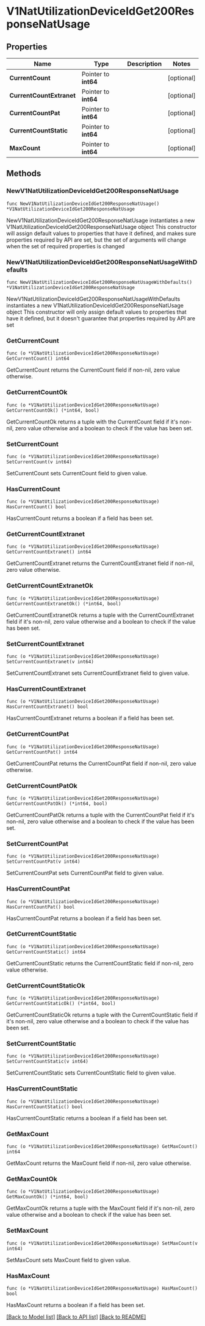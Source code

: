 # V1NatUtilizationDeviceIdGet200ResponseNatUsage

## Properties

Name | Type | Description | Notes
------------ | ------------- | ------------- | -------------
**CurrentCount** | Pointer to **int64** |  | [optional] 
**CurrentCountExtranet** | Pointer to **int64** |  | [optional] 
**CurrentCountPat** | Pointer to **int64** |  | [optional] 
**CurrentCountStatic** | Pointer to **int64** |  | [optional] 
**MaxCount** | Pointer to **int64** |  | [optional] 

## Methods

### NewV1NatUtilizationDeviceIdGet200ResponseNatUsage

`func NewV1NatUtilizationDeviceIdGet200ResponseNatUsage() *V1NatUtilizationDeviceIdGet200ResponseNatUsage`

NewV1NatUtilizationDeviceIdGet200ResponseNatUsage instantiates a new V1NatUtilizationDeviceIdGet200ResponseNatUsage object
This constructor will assign default values to properties that have it defined,
and makes sure properties required by API are set, but the set of arguments
will change when the set of required properties is changed

### NewV1NatUtilizationDeviceIdGet200ResponseNatUsageWithDefaults

`func NewV1NatUtilizationDeviceIdGet200ResponseNatUsageWithDefaults() *V1NatUtilizationDeviceIdGet200ResponseNatUsage`

NewV1NatUtilizationDeviceIdGet200ResponseNatUsageWithDefaults instantiates a new V1NatUtilizationDeviceIdGet200ResponseNatUsage object
This constructor will only assign default values to properties that have it defined,
but it doesn't guarantee that properties required by API are set

### GetCurrentCount

`func (o *V1NatUtilizationDeviceIdGet200ResponseNatUsage) GetCurrentCount() int64`

GetCurrentCount returns the CurrentCount field if non-nil, zero value otherwise.

### GetCurrentCountOk

`func (o *V1NatUtilizationDeviceIdGet200ResponseNatUsage) GetCurrentCountOk() (*int64, bool)`

GetCurrentCountOk returns a tuple with the CurrentCount field if it's non-nil, zero value otherwise
and a boolean to check if the value has been set.

### SetCurrentCount

`func (o *V1NatUtilizationDeviceIdGet200ResponseNatUsage) SetCurrentCount(v int64)`

SetCurrentCount sets CurrentCount field to given value.

### HasCurrentCount

`func (o *V1NatUtilizationDeviceIdGet200ResponseNatUsage) HasCurrentCount() bool`

HasCurrentCount returns a boolean if a field has been set.

### GetCurrentCountExtranet

`func (o *V1NatUtilizationDeviceIdGet200ResponseNatUsage) GetCurrentCountExtranet() int64`

GetCurrentCountExtranet returns the CurrentCountExtranet field if non-nil, zero value otherwise.

### GetCurrentCountExtranetOk

`func (o *V1NatUtilizationDeviceIdGet200ResponseNatUsage) GetCurrentCountExtranetOk() (*int64, bool)`

GetCurrentCountExtranetOk returns a tuple with the CurrentCountExtranet field if it's non-nil, zero value otherwise
and a boolean to check if the value has been set.

### SetCurrentCountExtranet

`func (o *V1NatUtilizationDeviceIdGet200ResponseNatUsage) SetCurrentCountExtranet(v int64)`

SetCurrentCountExtranet sets CurrentCountExtranet field to given value.

### HasCurrentCountExtranet

`func (o *V1NatUtilizationDeviceIdGet200ResponseNatUsage) HasCurrentCountExtranet() bool`

HasCurrentCountExtranet returns a boolean if a field has been set.

### GetCurrentCountPat

`func (o *V1NatUtilizationDeviceIdGet200ResponseNatUsage) GetCurrentCountPat() int64`

GetCurrentCountPat returns the CurrentCountPat field if non-nil, zero value otherwise.

### GetCurrentCountPatOk

`func (o *V1NatUtilizationDeviceIdGet200ResponseNatUsage) GetCurrentCountPatOk() (*int64, bool)`

GetCurrentCountPatOk returns a tuple with the CurrentCountPat field if it's non-nil, zero value otherwise
and a boolean to check if the value has been set.

### SetCurrentCountPat

`func (o *V1NatUtilizationDeviceIdGet200ResponseNatUsage) SetCurrentCountPat(v int64)`

SetCurrentCountPat sets CurrentCountPat field to given value.

### HasCurrentCountPat

`func (o *V1NatUtilizationDeviceIdGet200ResponseNatUsage) HasCurrentCountPat() bool`

HasCurrentCountPat returns a boolean if a field has been set.

### GetCurrentCountStatic

`func (o *V1NatUtilizationDeviceIdGet200ResponseNatUsage) GetCurrentCountStatic() int64`

GetCurrentCountStatic returns the CurrentCountStatic field if non-nil, zero value otherwise.

### GetCurrentCountStaticOk

`func (o *V1NatUtilizationDeviceIdGet200ResponseNatUsage) GetCurrentCountStaticOk() (*int64, bool)`

GetCurrentCountStaticOk returns a tuple with the CurrentCountStatic field if it's non-nil, zero value otherwise
and a boolean to check if the value has been set.

### SetCurrentCountStatic

`func (o *V1NatUtilizationDeviceIdGet200ResponseNatUsage) SetCurrentCountStatic(v int64)`

SetCurrentCountStatic sets CurrentCountStatic field to given value.

### HasCurrentCountStatic

`func (o *V1NatUtilizationDeviceIdGet200ResponseNatUsage) HasCurrentCountStatic() bool`

HasCurrentCountStatic returns a boolean if a field has been set.

### GetMaxCount

`func (o *V1NatUtilizationDeviceIdGet200ResponseNatUsage) GetMaxCount() int64`

GetMaxCount returns the MaxCount field if non-nil, zero value otherwise.

### GetMaxCountOk

`func (o *V1NatUtilizationDeviceIdGet200ResponseNatUsage) GetMaxCountOk() (*int64, bool)`

GetMaxCountOk returns a tuple with the MaxCount field if it's non-nil, zero value otherwise
and a boolean to check if the value has been set.

### SetMaxCount

`func (o *V1NatUtilizationDeviceIdGet200ResponseNatUsage) SetMaxCount(v int64)`

SetMaxCount sets MaxCount field to given value.

### HasMaxCount

`func (o *V1NatUtilizationDeviceIdGet200ResponseNatUsage) HasMaxCount() bool`

HasMaxCount returns a boolean if a field has been set.


[[Back to Model list]](../README.md#documentation-for-models) [[Back to API list]](../README.md#documentation-for-api-endpoints) [[Back to README]](../README.md)


